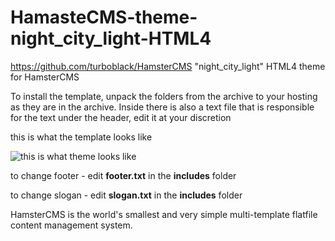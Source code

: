 # HamasteCMS-theme-night_city_light-HTML4

https://github.com/turboblack/HamsterCMS "night_city_light" HTML4 theme for HamsterCMS

To install the template, unpack the folders from the archive to your hosting as they are in the archive.
Inside there is also a text file that is responsible for the text under the header, edit it at your discretion

this is what the template looks like

![this is what theme looks like](http://old.net.eu.org/night_city_light.jpg)

to change footer - edit **footer.txt** in the **includes** folder

to change slogan - edit **slogan.txt** in the **includes** folder

HamsterCMS is the world's smallest and very simple multi-template flatfile content management system.
